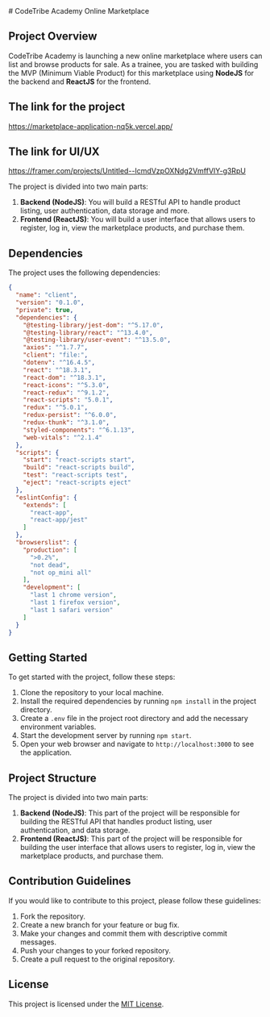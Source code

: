 

<container>
# CodeTribe Academy Online Marketplace

## Project Overview
CodeTribe Academy is launching a new online marketplace where users can list and browse products for sale. As a trainee, you are tasked with building the MVP (Minimum Viable Product) for this marketplace using **NodeJS** for the backend and **ReactJS** for the frontend.
## The link for the project
https://marketplace-application-nq5k.vercel.app/

## The link for UI/UX
https://framer.com/projects/Untitled--IcmdVzpOXNdg2VmffVIY-g3RpU

The project is divided into two main parts:

1. **Backend (NodeJS)**: You will build a RESTful API to handle product listing, user authentication, data storage and more.
2. **Frontend (ReactJS)**: You will build a user interface that allows users to register, log in, view the marketplace products, and purchase them.

## Dependencies
The project uses the following dependencies:

```json
{
  "name": "client",
  "version": "0.1.0",
  "private": true,
  "dependencies": {
    "@testing-library/jest-dom": "^5.17.0",
    "@testing-library/react": "^13.4.0",
    "@testing-library/user-event": "^13.5.0",
    "axios": "^1.7.7",
    "client": "file:",
    "dotenv": "^16.4.5",
    "react": "^18.3.1",
    "react-dom": "^18.3.1",
    "react-icons": "^5.3.0",
    "react-redux": "^9.1.2",
    "react-scripts": "5.0.1",
    "redux": "^5.0.1",
    "redux-persist": "^6.0.0",
    "redux-thunk": "^3.1.0",
    "styled-components": "^6.1.13",
    "web-vitals": "^2.1.4"
  },
  "scripts": {
    "start": "react-scripts start",
    "build": "react-scripts build",
    "test": "react-scripts test",
    "eject": "react-scripts eject"
  },
  "eslintConfig": {
    "extends": [
      "react-app",
      "react-app/jest"
    ]
  },
  "browserslist": {
    "production": [
      ">0.2%",
      "not dead",
      "not op_mini all"
    ],
    "development": [
      "last 1 chrome version",
      "last 1 firefox version",
      "last 1 safari version"
    ]
  }
}
```

## Getting Started
To get started with the project, follow these steps:

1. Clone the repository to your local machine.
2. Install the required dependencies by running `npm install` in the project directory.
3. Create a `.env` file in the project root directory and add the necessary environment variables.
4. Start the development server by running `npm start`.
5. Open your web browser and navigate to `http://localhost:3000` to see the application.

## Project Structure
The project is divided into two main parts:

1. **Backend (NodeJS)**: This part of the project will be responsible for building the RESTful API that handles product listing, user authentication, and data storage.
2. **Frontend (ReactJS)**: This part of the project will be responsible for building the user interface that allows users to register, log in, view the marketplace products, and purchase them.

## Contribution Guidelines
If you would like to contribute to this project, please follow these guidelines:

1. Fork the repository.
2. Create a new branch for your feature or bug fix.
3. Make your changes and commit them with descriptive commit messages.
4. Push your changes to your forked repository.
5. Create a pull request to the original repository.

## License
This project is licensed under the [MIT License](LICENSE).
</container>
